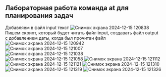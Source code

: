 ## Лабораторная работа команда at для планирования задач

Добавляем в файл input текст
![Снимок экрана 2024-12-15 120838](https://github.com/user-attachments/assets/6ad9fce5-9944-4344-999c-0727e197eef3)
Пишем скрипт, который будет читать файл input, создавать файл output c добавлением даты, когда был прочитан файл
![Снимок экрана 2024-12-15 120942](https://github.com/user-attachments/assets/1561e2ef-d440-48f3-a679-24b602d8c1b9)
![Снимок экрана 2024-12-15 121007](https://github.com/user-attachments/assets/2343d896-1c7d-4b8d-abf2-cd15bdc5c476)
![Снимок экрана 2024-12-15 121038](https://github.com/user-attachments/assets/d500576d-ed2e-4c92-bf9e-eb00ff582365)
![Снимок экрана 2024-12-15 121058](https://github.com/user-attachments/assets/6178f5d0-7d43-40c4-8410-645de200d8b3)
![Снимок экрана 2024-12-15 121112](https://github.com/user-attachments/assets/b6520214-0150-477c-835e-dabb5e0d5dd9)
![Снимок экрана 2024-12-15 121121](https://github.com/user-attachments/assets/7f426455-5003-45a4-8734-4ecebc9ae424)
![Снимок экрана 2024-12-15 121310](https://github.com/user-attachments/assets/75e4d273-18b8-47ad-be26-3dfa0f635fe2)
![Снимок экрана 2024-12-15 121319](https://github.com/user-attachments/assets/1cd37e66-a784-40d6-b78f-cff0e7023806)
![Снимок экрана 2024-12-15 121326](https://github.com/user-attachments/assets/21032a6d-acd2-4615-b19c-2398106ad8c1)
